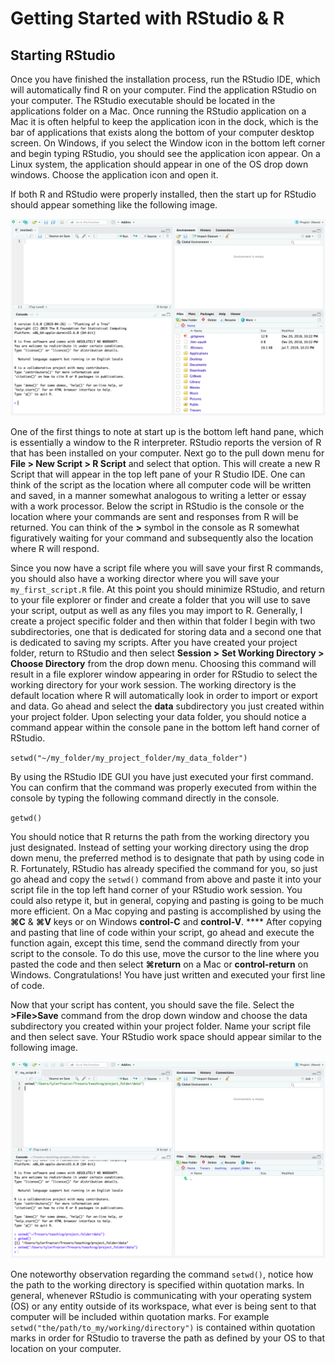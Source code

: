 # Getting Started with RStudio & R

## Starting RStudio

Once you have finished the installation process, run the RStudio IDE, which will automatically find R on your computer.  Find the application RStudio on your computer.  The RStudio executable should be located in the applications folder on a Mac.  Once running the RStudio application on a Mac it is often helpful to keep the application icon in the dock, which is the bar of applications that exists along the bottom of your computer desktop screen.  On Windows, if you select the Window icon in the bottom left corner and begin typing RStudio, you should see the application icon appear. On a Linux system, the application should appear in one of the OS drop down windows.  Choose the application icon and open it.

If both R and RStudio were properly installed, then the start up for RStudio should appear something like the following image.

![A new RStudio work session at initial startup](../.gitbook/assets/rstudio.png)

One of the first things to note at start up is the bottom left hand pane, which is essentially a window to the R interpreter.  RStudio reports the version of R that has been installed on your computer.  Next go to the pull down menu for **File &gt; New Script &gt; R Script** and select that option.  This will create a new R Script that will appear in the top left pane of your R Studio IDE.  One can think of the script as the location where all computer code will be written and saved, in a manner somewhat analogous to writing a letter or essay with a work processor.  Below the script in RStudio is the console or the location where your commands are sent and responses from R will be returned.  You can think of the **&gt;** symbol in the console as R somewhat figuratively waiting for your command and subsequently also the location where R will respond.

Since you now have a script file where you will save your first R commands, you should also have a working director where you will save your `my_first_script.R` file.  At this point you should minimize RStudio, and return to your file explorer or finder and create a folder that you will use to save your script, output as well as any files you may import to R.  Generally, I create a project specific folder and then within that folder I begin with two subdirectories, one that is dedicated for storing data and a second one that is dedicated to saving my scripts.  After you have created your project folder, return to RStudio and then select **Session &gt;** **Set Working Directory &gt; Choose Directory** from the drop down menu.  Choosing this command will result in a file explorer window appearing in order for RStudio to select the working directory for your work session.  The working directory is the default location where R will automatically look in order to import or export and data.  Go ahead and select the **data** subdirectory you just created within your project folder.  Upon selecting your data folder, you should notice a command appear within the console pane in the bottom left hand corner of RStudio.

`setwd("~/my_folder/my_project_folder/my_data_folder")`

By using the RStudio IDE GUI you have just executed your first command.  You can confirm that the command was properly executed from within the console by typing the following command directly in the console.

`getwd()`

You should notice that R returns the path from the working directory you just designated.  Instead of setting your working directory using the drop down menu, the preferred method is to designate that path by using code in R.  Fortunately, RStudio has already specified the command for you, so just go ahead and copy the `setwd()` command from above and paste it into your script file in the top left hand corner of your RStudio work session.  You could also retype it, but in general, copying and pasting is going to be much more efficient.  On a Mac copying and pasting is accomplished by using the **⌘C** & **⌘V** keys or on Windows **control-C** and **control-V**. ****  After copying and pasting that line of code within your script, go ahead and execute the function again, except this time, send the command directly from your script to the console.  To do this use, move the cursor to the line where you pasted the code and then select **⌘return** on a Mac or **control-return** on Windows.  Congratulations! You have just written and executed your first line of code.

Now that your script has content, you should save the file.  Select the **&gt;File&gt;Save** command from the drop down window and choose the data subdirectory you created within your project folder.  Name your script file and then select save.  Your RStudio work space should appear similar to the following image.

![State of your RStudio workspace after setting the working directory and saving your script](../.gitbook/assets/rstudio1.png)

One noteworthy observation regarding the command `setwd()`, notice how the path to the working directory is specified within quotation marks.  In general, whenever RStudio is communicating with your operating system \(OS\) or any entity outside of its workspace, what ever is being sent to that computer will be included within quotation marks.  For example `setwd("the/path/to_my/working/directory")` is contained within quotation marks in order for RStudio to traverse the path  as defined by your OS to that location on your computer.

